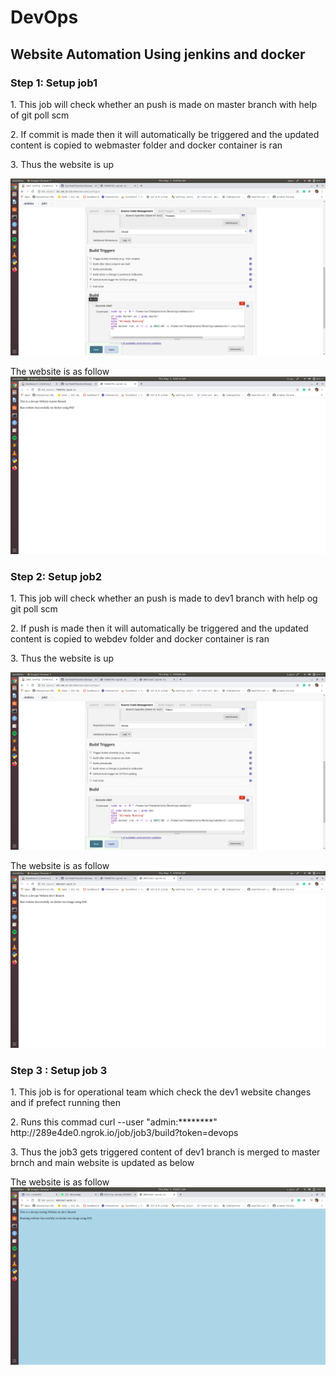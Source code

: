 # DevOps
## Website Automation Using jenkins and docker

### Step 1: Setup job1 
<p>1. This job will check whether an push is made on master branch with help of git poll scm<p>
2. If commit is made then it will automatically be triggered and the updated content is copied to webmaster folder and docker container is ran 
<p>3. Thus the website is up<p>

![Step 1](https://raw.githubusercontent.com/SarthakPhatate/DevOps-Assembly-Line/master/Task%201/images/1.png)

The website is as follow
![Step 2](https://raw.githubusercontent.com/SarthakPhatate/DevOps-Assembly-Line/master/Task%201/images/2.png)

### Step 2: Setup job2
<p>1. This job will check whether an push is made to dev1 branch with help og git poll scm<p>
<p>2. If push is made then it will automatically be triggered and the updated content is copied to webdev folder and docker container is ran
<p>3. Thus the website is up<p>
  
![Step 2](https://raw.githubusercontent.com/SarthakPhatate/DevOps-Assembly-Line/master/Task%201/images/4.png)
  
The website is as follow
![Step 2](https://raw.githubusercontent.com/SarthakPhatate/DevOps-Assembly-Line/master/Task%201/images/5.png)

### Step 3 : Setup job 3
<p>1. This job is for operational team which check the dev1 website changes and if prefect running then<p>
<p>2. Runs this commad curl --user "admin:********" http://289e4de0.ngrok.io/job/job3/build?token=devops<p>
<p>3. Thus the job3 gets triggered content of dev1 branch is merged to master brnch and main website is updated as below<p>
  
The website is as follow
![Step 2](https://raw.githubusercontent.com/SarthakPhatate/DevOps-Assembly-Line/master/Task%201/images/8.png)
